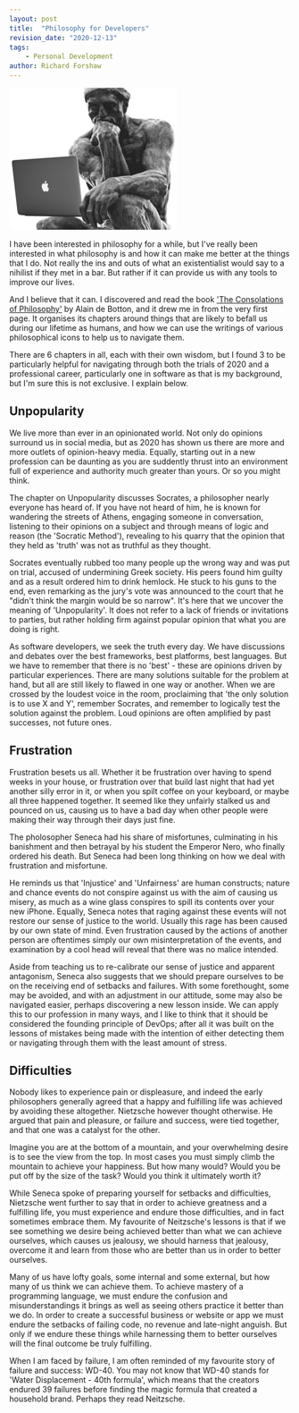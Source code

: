 ```yaml
---
layout: post
title:  "Philosophy for Developers"
revision_date: "2020-12-13"
tags:
    - Personal Development
author: Richard Forshaw
---
```


![alt text](images/thinker-front-full-300x254.png "Philosophy for Developers")

I have been interested in philosophy for a while, but I've really been interested in what philosophy is and how it can make me better at the things that I do. Not really the ins and outs of what an existentialist would say to a nihilist if they met in a bar. But rather if it can provide us with any tools to improve our lives.

And I believe that it can. I discovered and read the book ['The Consolations of Philosophy'](https://www.alaindebotton.com/philosophy/) by Alain de Botton, and it drew me in from the very first page. It organises its chapters around things that are likely to befall us during our lifetime as humans, and how we can use the writings of various philosophical icons to help us to navigate them.

There are 6 chapters in all, each with their own wisdom, but I found 3 to be particularly helpful for navigating through both the trials of 2020 and a professional career, particularly one in software as that is my background, but I'm sure this is not exclusive. I explain below.

## Unpopularity

We live more than ever in an opinionated world. Not only do opinions surround us in social media, but as 2020 has shown us there are more and more outlets of opinion-heavy media. Equally, starting out in a new profession can be daunting as you are suddently thrust into an environment full of experience and authority much greater than yours. Or so you might think.

The chapter on Unpopularity discusses Socrates, a philosopher nearly everyone has heard of. If you have not heard of him, he is known for wandering the streets of Athens, engaging someone in conversation, listening to their opinions on a subject and through means of logic and reason (the 'Socratic Method'), revealing to his quarry that the opinion that they held as 'truth' was not as truthful as they thought.

Socrates eventually rubbed too many people up the wrong way and was put on trial, accused of undermining Greek society. His peers found him guilty and as a result ordered him to drink hemlock. He stuck to his guns to the end, even remarking as the jury's vote was announced to the court that he "didn't think the margin would be so narrow". It's here that we uncover the meaning of 'Unpopularity'. It does not refer to a lack of friends or invitations to parties, but rather holding firm against popular opinion that what you are doing is right.

As software developers, we seek the truth every day. We have discussions and debates over the best frameworks, best platforms, best languages. But we have to remember that there is no 'best' - these are opinions driven by particular experiences. There are many solutions suitable for the problem at hand, but all are still likely to flawed in one way or another. When we are crossed by the loudest voice in the room, proclaiming that 'the only solution is to use X and Y', remember Socrates, and remember to logically test the solution against the problem. Loud opinions are often amplified by past successes, not future ones.

## Frustration

Frustration besets us all. Whether it be frustration over having to spend weeks in your house, or frustration over that build last night that had yet another silly error in it, or when you spilt coffee on your keyboard, or maybe all three happened together. It seemed like they unfairly stalked us and pounced on us, causing us to have a bad day when other people were making their way through their days just fine.

The pholosopher Seneca had his share of misfortunes, culminating in his banishment and then betrayal by his student the Emperor Nero, who finally ordered his death. But Seneca had been long thinking on how we deal with frustration and misfortune.

He reminds us that 'Injustice' and 'Unfairness' are human constructs; nature and chance events do not conspire against us with the aim of causing us misery, as much as a wine glass conspires to spill its contents over your new iPhone. Equally, Seneca notes that raging against these events will not restore our sense of justice to the world. Usually this rage has been caused by our own state of mind. Even frustration caused by the actions of another person are oftentimes simply our own misinterpretation of the events, and examination by a cool head will reveal that there was no malice intended.

Aside from teaching us to re-calibrate our sense of justice and apparent antagonism, Seneca also suggests that we should  prepare ourselves to be on the receiving end of setbacks and failures. With some forethought, some may be avoided, and with an adjustment in our attitude, some may also be navigated easier, perhaps discovering a new lesson inside. We can apply this to our profession in many ways, and I like to think that it should be considered the founding principle of DevOps; after all it was built on the lessons of mistakes being made with the intention of either detecting them or navigating through them with the least amount of stress.

## Difficulties

Nobody likes to experience pain or displeasure, and indeed the early philosophers generally agreed that a happy and fulfilling life was achieved by avoiding these altogether. Nietzsche however thought otherwise. He argued that pain and pleasure, or failure and success, were tied together, and that one was a catalyst for the other.

Imagine you are at the bottom of a mountain, and your overwhelming desire is to see the view from the top. In most cases you must simply climb the mountain to achieve your happiness. But how many would? Would you be put off by the size of the task? Would you think it ultimately worth it?

While Seneca spoke of preparing yourself for setbacks and difficulties, Nietzsche went further to say that in order to achieve greatness and a fulfilling life, you must experience and endure those difficulties, and in fact sometimes embrace them. My favourite of Neitzsche's lessons is that if we see something we desire being achieved better than what we can achieve ourselves, which causes us jealousy, we should harness that jealousy, overcome it and learn from those who are better than us in order to better ourselves.

Many of us have lofty goals, some internal and some external, but how many of us think we can achieve them. To achieve mastery of a programming language, we must endure the confusion and misunderstandings it brings as well as seeing others practice it better than we do. In order to create a successful business or website or app we must endure the setbacks of failing code, no revenue and late-night anguish. But only if we endure these things while harnessing them to better ourselves will the final outcome be truly fulfilling.

When I am faced by failure, I am often reminded of my favourite story of failure and success: WD-40. You may not know that WD-40 stands for 'Water Displacement - 40th formula', which means that the creators endured 39 failures before finding the magic formula that created a household brand. Perhaps they read Neitzsche.
